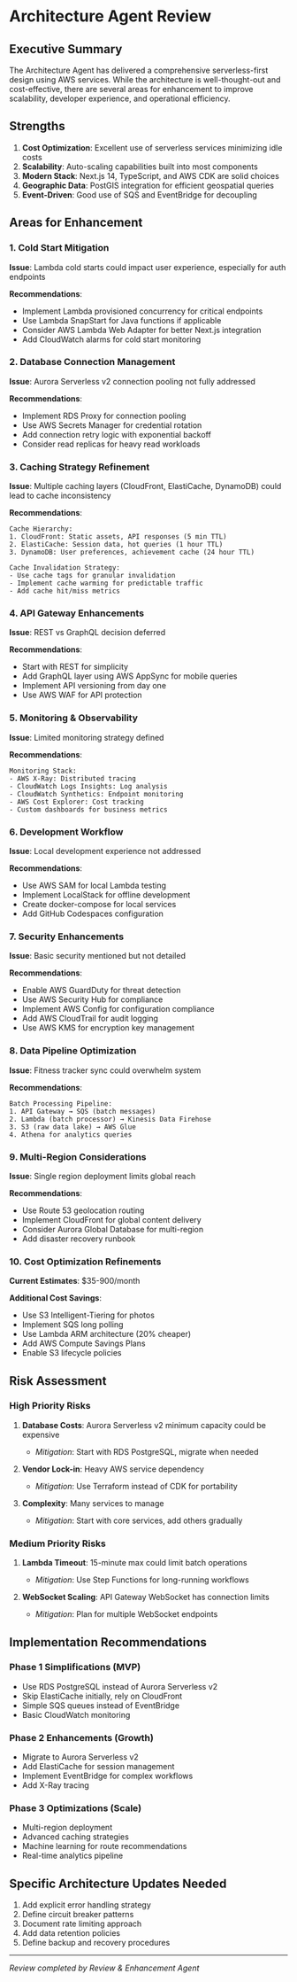 # Architecture Agent Review

## Executive Summary

The Architecture Agent has delivered a comprehensive serverless-first design using AWS services. While the architecture is well-thought-out and cost-effective, there are several areas for enhancement to improve scalability, developer experience, and operational efficiency.

## Strengths

1. **Cost Optimization**: Excellent use of serverless services minimizing idle costs
2. **Scalability**: Auto-scaling capabilities built into most components
3. **Modern Stack**: Next.js 14, TypeScript, and AWS CDK are solid choices
4. **Geographic Data**: PostGIS integration for efficient geospatial queries
5. **Event-Driven**: Good use of SQS and EventBridge for decoupling

## Areas for Enhancement

### 1. Cold Start Mitigation

**Issue**: Lambda cold starts could impact user experience, especially for auth endpoints

**Recommendations**:
- Implement Lambda provisioned concurrency for critical endpoints
- Use Lambda SnapStart for Java functions if applicable
- Consider AWS Lambda Web Adapter for better Next.js integration
- Add CloudWatch alarms for cold start monitoring

### 2. Database Connection Management

**Issue**: Aurora Serverless v2 connection pooling not fully addressed

**Recommendations**:
- Implement RDS Proxy for connection pooling
- Use AWS Secrets Manager for credential rotation
- Add connection retry logic with exponential backoff
- Consider read replicas for heavy read workloads

### 3. Caching Strategy Refinement

**Issue**: Multiple caching layers (CloudFront, ElastiCache, DynamoDB) could lead to cache inconsistency

**Recommendations**:
```
Cache Hierarchy:
1. CloudFront: Static assets, API responses (5 min TTL)
2. ElastiCache: Session data, hot queries (1 hour TTL)
3. DynamoDB: User preferences, achievement cache (24 hour TTL)

Cache Invalidation Strategy:
- Use cache tags for granular invalidation
- Implement cache warming for predictable traffic
- Add cache hit/miss metrics
```

### 4. API Gateway Enhancements

**Issue**: REST vs GraphQL decision deferred

**Recommendations**:
- Start with REST for simplicity
- Add GraphQL layer using AWS AppSync for mobile queries
- Implement API versioning from day one
- Use AWS WAF for API protection

### 5. Monitoring & Observability

**Issue**: Limited monitoring strategy defined

**Recommendations**:
```
Monitoring Stack:
- AWS X-Ray: Distributed tracing
- CloudWatch Logs Insights: Log analysis
- CloudWatch Synthetics: Endpoint monitoring
- AWS Cost Explorer: Cost tracking
- Custom dashboards for business metrics
```

### 6. Development Workflow

**Issue**: Local development experience not addressed

**Recommendations**:
- Use AWS SAM for local Lambda testing
- Implement LocalStack for offline development
- Create docker-compose for local services
- Add GitHub Codespaces configuration

### 7. Security Enhancements

**Issue**: Basic security mentioned but not detailed

**Recommendations**:
- Enable AWS GuardDuty for threat detection
- Use AWS Security Hub for compliance
- Implement AWS Config for configuration compliance
- Add AWS CloudTrail for audit logging
- Use AWS KMS for encryption key management

### 8. Data Pipeline Optimization

**Issue**: Fitness tracker sync could overwhelm system

**Recommendations**:
```
Batch Processing Pipeline:
1. API Gateway → SQS (batch messages)
2. Lambda (batch processor) → Kinesis Data Firehose
3. S3 (raw data lake) → AWS Glue
4. Athena for analytics queries
```

### 9. Multi-Region Considerations

**Issue**: Single region deployment limits global reach

**Recommendations**:
- Use Route 53 geolocation routing
- Implement CloudFront for global content delivery
- Consider Aurora Global Database for multi-region
- Add disaster recovery runbook

### 10. Cost Optimization Refinements

**Current Estimates**: $35-900/month

**Additional Cost Savings**:
- Use S3 Intelligent-Tiering for photos
- Implement SQS long polling
- Use Lambda ARM architecture (20% cheaper)
- Add AWS Compute Savings Plans
- Enable S3 lifecycle policies

## Risk Assessment

### High Priority Risks
1. **Database Costs**: Aurora Serverless v2 minimum capacity could be expensive
   - *Mitigation*: Start with RDS PostgreSQL, migrate when needed

2. **Vendor Lock-in**: Heavy AWS service dependency
   - *Mitigation*: Use Terraform instead of CDK for portability

3. **Complexity**: Many services to manage
   - *Mitigation*: Start with core services, add others gradually

### Medium Priority Risks
1. **Lambda Timeout**: 15-minute max could limit batch operations
   - *Mitigation*: Use Step Functions for long-running workflows

2. **WebSocket Scaling**: API Gateway WebSocket has connection limits
   - *Mitigation*: Plan for multiple WebSocket endpoints

## Implementation Recommendations

### Phase 1 Simplifications (MVP)
- Use RDS PostgreSQL instead of Aurora Serverless v2
- Skip ElastiCache initially, rely on CloudFront
- Simple SQS queues instead of EventBridge
- Basic CloudWatch monitoring

### Phase 2 Enhancements (Growth)
- Migrate to Aurora Serverless v2
- Add ElastiCache for session management
- Implement EventBridge for complex workflows
- Add X-Ray tracing

### Phase 3 Optimizations (Scale)
- Multi-region deployment
- Advanced caching strategies
- Machine learning for route recommendations
- Real-time analytics pipeline

## Specific Architecture Updates Needed

1. Add explicit error handling strategy
2. Define circuit breaker patterns
3. Document rate limiting approach
4. Add data retention policies
5. Define backup and recovery procedures

---

*Review completed by Review & Enhancement Agent*